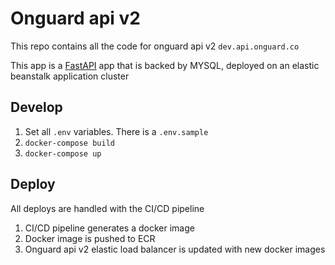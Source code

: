 # Onguard api v2
This repo contains all the code for onguard api v2 `dev.api.onguard.co`

This app is a [FastAPI](https://fastapi.tiangolo.com/) app that is backed by MYSQL, deployed on an elastic beanstalk application cluster

## Develop
1. Set all `.env` variables. There is a `.env.sample`
2. `docker-compose build`
3. `docker-compose up`

## Deploy
All deploys are handled with the CI/CD pipeline
1. CI/CD pipeline generates a docker image
2. Docker image is pushed to ECR
3. Onguard api v2 elastic load balancer is updated with new docker images
